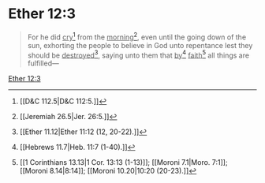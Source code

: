 # Ether 12:3

> For he did <u>cry</u>[^a] from the <u>morning</u>[^b], even until the going down of the sun, exhorting the people to believe in God unto repentance lest they should be <u>destroyed</u>[^c], saying unto them that <u>by</u>[^d] <u>faith</u>[^e] all things are fulfilled—

[Ether 12:3](https://www.churchofjesuschrist.org/study/scriptures/bofm/ether/12?lang=eng&id=p3#p3)


[^a]: [[D&C 112.5|D&C 112:5.]]
[^b]: [[Jeremiah 26.5|Jer. 26:5.]]
[^c]: [[Ether 11.12|Ether 11:12 (12, 20-22).]]
[^d]: [[Hebrews 11.7|Heb. 11:7 (1-40).]]
[^e]: [[1 Corinthians 13.13|1 Cor. 13:13 (1-13)]]; [[Moroni 7.1|Moro. 7:1]]; [[Moroni 8.14|8:14]]; [[Moroni 10.20|10:20 (20-23).]]
